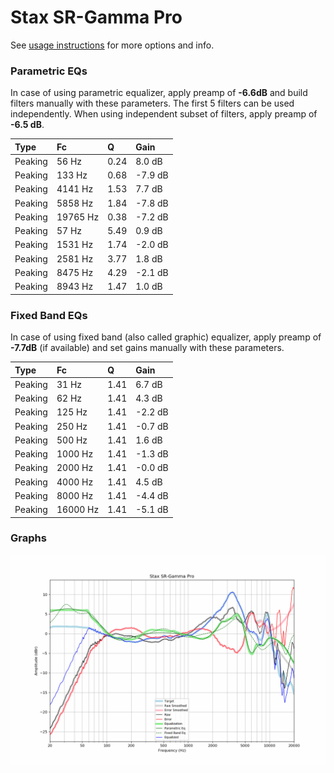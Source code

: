 # Stax SR-Gamma Pro
See [usage instructions](https://github.com/jaakkopasanen/AutoEq#usage) for more options and info.

### Parametric EQs
In case of using parametric equalizer, apply preamp of **-6.6dB** and build filters manually
with these parameters. The first 5 filters can be used independently.
When using independent subset of filters, apply preamp of **-6.5 dB**.

| Type    | Fc       |    Q | Gain    |
|:--------|:---------|:-----|:--------|
| Peaking | 56 Hz    | 0.24 | 8.0 dB  |
| Peaking | 133 Hz   | 0.68 | -7.9 dB |
| Peaking | 4141 Hz  | 1.53 | 7.7 dB  |
| Peaking | 5858 Hz  | 1.84 | -7.8 dB |
| Peaking | 19765 Hz | 0.38 | -7.2 dB |
| Peaking | 57 Hz    | 5.49 | 0.9 dB  |
| Peaking | 1531 Hz  | 1.74 | -2.0 dB |
| Peaking | 2581 Hz  | 3.77 | 1.8 dB  |
| Peaking | 8475 Hz  | 4.29 | -2.1 dB |
| Peaking | 8943 Hz  | 1.47 | 1.0 dB  |

### Fixed Band EQs
In case of using fixed band (also called graphic) equalizer, apply preamp of **-7.7dB**
(if available) and set gains manually with these parameters.

| Type    | Fc       |    Q | Gain    |
|:--------|:---------|:-----|:--------|
| Peaking | 31 Hz    | 1.41 | 6.7 dB  |
| Peaking | 62 Hz    | 1.41 | 4.3 dB  |
| Peaking | 125 Hz   | 1.41 | -2.2 dB |
| Peaking | 250 Hz   | 1.41 | -0.7 dB |
| Peaking | 500 Hz   | 1.41 | 1.6 dB  |
| Peaking | 1000 Hz  | 1.41 | -1.3 dB |
| Peaking | 2000 Hz  | 1.41 | -0.0 dB |
| Peaking | 4000 Hz  | 1.41 | 4.5 dB  |
| Peaking | 8000 Hz  | 1.41 | -4.4 dB |
| Peaking | 16000 Hz | 1.41 | -5.1 dB |

### Graphs
![](./Stax%20SR-Gamma%20Pro.png)